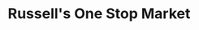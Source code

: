 ---
title: "Russell's One Stop Market"
url: /cimarron/russells-one-stop-market/
shop: supermarket
---